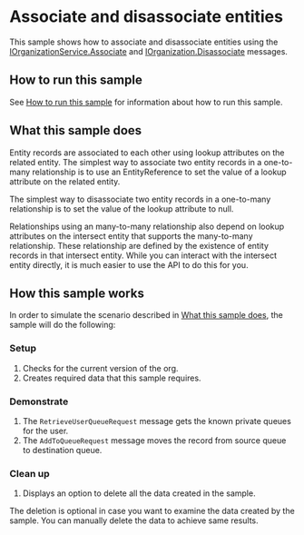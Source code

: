 # Associate and disassociate entities

This sample shows how to associate and disassociate entities using the [IOrganizationService.Associate](https://docs.microsoft.com/dotnet/api/microsoft.xrm.sdk.iorganizationservice.associate?view=dynamics-general-ce-9) and [IOrganization.Disassociate](https://docs.microsoft.com/dotnet/api/microsoft.xrm.sdk.iorganizationservice.disassociate?view=dynamics-general-ce-9) messages. 

## How to run this sample

See [How to run this sample](https://github.com/microsoft/PowerApps-Samples/blob/master/cds/README.md) for information about how to run this sample.

## What this sample does

Entity records are associated to each other using lookup attributes on the related entity. The simplest way to associate two entity records in a one-to-many relationship is to use an EntityReference to set the value of a lookup attribute on the related entity.

The simplest way to disassociate two entity records in a one-to-many relationship is to set the value of the lookup attribute to null.

Relationships using an many-to-many relationship also depend on lookup attributes on the intersect entity that supports the many-to-many relationship. These relationship are defined by the existence of entity records in that intersect entity. While you can interact with the intersect entity directly, it is much easier to use the API to do this for you.

## How this sample works

In order to simulate the scenario described in [What this sample does](#what-this-sample-does), the sample will do the following:

### Setup

1. Checks for the current  version of the org. 
1. Creates required data that this sample requires.

### Demonstrate

1. The `RetrieveUserQueueRequest` message gets the known private queues for the user.
1. The `AddToQueueRequest` message moves the record from source queue to destination queue. 

### Clean up

1. Displays an option to delete all the data created in the sample.

The deletion is optional in case you want to examine the data created by the sample. You can manually delete the data to achieve same results.